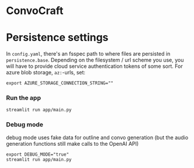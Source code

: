 # ConvoCraft

# Persistence settings

In `config.yaml`, there's an fsspec path to where files are persisted
in `persistence.base`. Depending on the filesystem / url scheme you
use, you will have to provide cloud service authentication tokens of
some sort. For azure blob storage, `az:`-urls, set:

```
export AZURE_STORAGE_CONNECTION_STRING=""
```

### Run the app
    streamlit run app/main.py

### Debug mode 
debug mode uses fake data for outline and convo generation (but the audio generation functions still make calls to the OpenAI API)

    export DEBUG_MODE="true"
    streamlit run app/main.py
